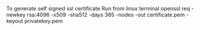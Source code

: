 To generate self signed ssl certificate
Run from linux terminal
    openssl req -newkey rsa:4096  -x509  -sha512  -days 365 -nodes -out certificate.pem -keyout privatekey.pem 
